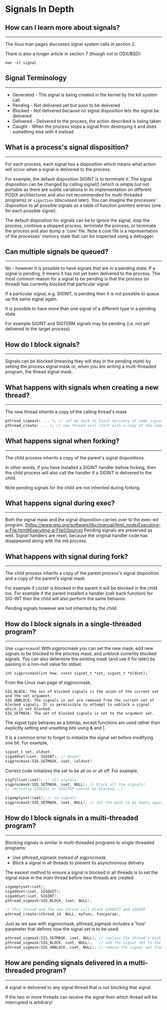 # Signals In Depth

## How can I learn more about signals?

----


The linux man pages discusses signal system calls in section 2. 

There is also a longer article in section 7 (though not in OSX/BSD):
```
man -s7 signal
```

## Signal Terminology

----

* Generated - The signal is being created in the kernel by the kill system call.
* Pending - Not delivered yet but soon to be delivered
* Blocked - Not delivered because no signal disposition lets the signal be delivered
* Delivered - Delivered to the process, the action described is being taken
* Caught - When the process stops a signal from destroying it and does something else with it instead

## What is a process's signal disposition?

----

For each process, each signal has a disposition which means what action will occur when a signal is delivered to the process.
 
For example, the default disposition SIGINT is to terminate it. 
The signal disposition can be changed by calling signal() (which is simple but not portable as there are subtle variations in its implementation on different POSIX architectures and also not recommended for multi-threaded programs) or `sigaction` (discussed later). 
You can imagine the processes' disposition to all possible signals as a table of function pointers entries (one for each possible signal).

The default disposition for signals can be to ignore the signal, stop the process, continue a stopped process, terminate the process, or terminate the process and also dump a 'core' file. Note a core file is a representation of the processes' memory state that can be inspected using a debugger.

## Can multiple signals be queued?

----


No - however it is possible to have signals that are in a pending state. 
If a signal is pending, it means it has not yet been delivered to the process. 
The most common reason for a signal to be pending is that the process (or thread) has currently blocked that particular signal.

If a particular signal, e.g. SIGINT, is pending then it is not possible to queue up the same signal again.

It _is_ possible to have more than one signal of a different type in a pending state. 

For example SIGINT and SIGTERM signals may be pending (i.e. not yet delivered to the target process)

## How do I block signals?

----

Signals can be blocked (meaning they will stay in the pending state) by setting the process signal mask or, when you are writing a multi-threaded program, the thread signal mask.

## What happens with signals when creating a new thread?

----

The new thread inherits a copy of the calling thread's mask
```C
pthread_sigmask( ... ); // set my mask to block delivery of some signals
pthread_create( ... ); // new thread will start with a copy of the same mask
```

## What happens signal when forking?

----

The child process inherits a copy of the parent's signal dispositions. 

In other words, if you have installed a SIGINT handler before forking, then the child process will also call the handler if a SIGINT is delivered to the child.

Note pending signals for the child are _not_ inherited during forking.

## What happens signal during exec?

----

Both the signal mask and the signal disposition carries over to the exec-ed program. [https://www.gnu.org/software/libc/manual/html_node/Executing-a-File.html#Executing-a-File](Source) Pending signals are preserved as well.  Signal handlers are reset, because the original handler code has disappeared along with the old process.

## What happens with signal during fork?

----

The child process inherits a copy of the parent process's signal disposition and a copy of the parent's signal mask.

For example if `SIGINT` is blocked in the parent it will be blocked in the child too.
For example if the parent installed a handler (call-back function) for SIG-INT then the child will also perform the same behavior.

Pending signals however are not inherited by the child.

## How do I block signals in a single-threaded program?

----

Use `sigprocmask`! With sigprocmask you can set the new mask, add new signals to be blocked to the process mask, and unblock currently blocked signals. You can also determine the existing mask (and use it for later) by passing in a non-null value for oldset.

```
int sigprocmask(int how, const sigset_t *set, sigset_t *oldset);`
```

From the Linux man page of sigprocmask,
```
SIG_BLOCK: The set of blocked signals is the union of the current set and the set argument.
SIG_UNBLOCK: The signals in set are removed from the current set of blocked signals. It is permissible to attempt to unblock a signal which is not blocked.
SIG_SETMASK: The set of blocked signals is set to the argument set.

```
The sigset type behaves as a bitmap, except functions are used rather than explicitly setting and unsetting bits using & and |. 

It is a common error to forget to initialize the signal set before modifying one bit. For example,
```C
sigset_t set, oldset;
sigaddset(&set, SIGINT); // Ooops!
sigprocmask(SIG_SETMASK, &set, &oldset)
```
Correct code initializes the set to be all on or all off. For example,
```C
sigfillset(&set); // all signals
sigprocmask(SIG_SETMASK, &set, NULL); // Block all the signals!
// (Actually SIGKILL or SIGSTOP cannot be blocked...)

sigemptyset(&set); // no signals 
sigprocmask(SIG_SETMASK, &set, NULL); // set the mask to be empty again
```

## How do I block signals in a multi-threaded program?

----

Blocking signals is similar in multi-threaded programs to single-threaded programs:
* Use pthread_sigmask instead of sigprocmask
* Block a signal in all threads to prevent its asynchronous delivery

The easiest method to ensure a signal is blocked in all threads is to set the signal mask in the main thread before new threads are created

```C
sigemptyset(&set);
sigaddset(&set, SIGQUIT);
sigaddset(&set, SIGINT);
pthread_sigmask(SIG_BLOCK, &set, NULL);

// this thread and the new thread will block SIGQUIT and SIGINT
pthread_create(&thread_id, NULL, myfunc, funcparam);
```

Just as we saw with sigprocmask, pthread_sigmask includes a 'how' parameter that defines how the signal set is to be used:
```C
pthread_sigmask(SIG_SETMASK, &set, NULL); // replace the thread's mask with given signal set
pthread_sigmask(SIG_BLOCK, &set, NULL);   // add the signal set to the thread's mask
pthread_sigmask(SIG_UNBLOCK, &set, NULL); // remove the signal set from the thread's mask
```

## How are pending signals delivered in a multi-threaded program?

----

A signal is delivered to any signal thread that is not blocking that signal.

If the two or more threads can receive the signal then which thread will be interrupted is arbitrary!